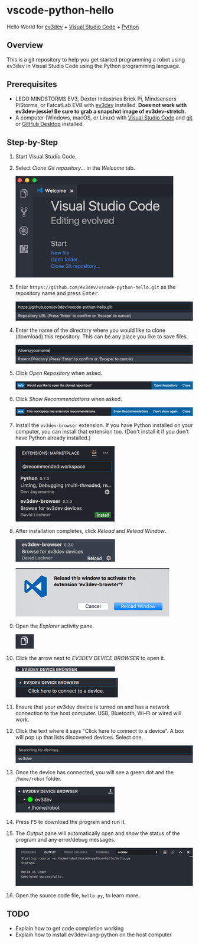 # vscode-python-hello
Hello World for [ev3dev] + [Visual Studio Code][code] + [Python]


## Overview
This is a git repository to help you get started programming a robot using
ev3dev in Visual Studio Code using the Python programming language.


## Prerequisites
* LEGO MINDSTORMS EV3, Dexter Industries Brick Pi, Mindsensors PiStorms, or
  FatcatLab EVB with [ev3dev] installed. **Does not work with ev3dev-jessie!
  Be sure to grab a snapshot image of ev3dev-stretch.**
* A computer (Windows, macOS, or Linux) with [Visual Studio Code][code] and
  [git] or [GitHub Desktop][github] installed.


## Step-by-Step
1.  Start Visual Studio Code.

2.  Select *Clone Git repository...* in the *Welcome* tab.

    ![screenshot](.README/vscode-welcome-clone-git.png)
3.  Enter `https://github.com/ev3dev/vscode-python-hello.git` as the repository
    name and press <kbd>Enter</kbd>.

    ![screenshot](.README/vscode-repository-url.png)

4.  Enter the name of the directory where you would like to clone (download)
    this repository. This can be any place you like to save files.

    ![screenshot](.README/vscode-parent-directory.png)

5. Click *Open Repository* when asked.

    ![screenshot](.README/vscode-open-repository.png)

6.  Click *Show Recommendations* when asked.

    ![screenshot](.README/vscode-show-recommendations.png)

7.  Install the `ev3dev-browser` extension. If you have Python installed on your
    computer, you can install that extension too. (Don't install it if you don't
    have Python already installed.)

    ![screenshot](.README/vscode-extensions-recommended.png)

8.  After installation completes, click *Reload* and *Reload Window*.

    ![screenshot](.README/vscode-ev3dev-browser-reload.png)

    ![screenshot](.README/vscode-reload-window.png)

9. Open the *Explorer* activity pane.

    ![screenshot](.README/vscode-explorer-icon.png)

10. Click the arrow next to *EV3DEV DEVICE BROWSER* to open it.

    ![screenshot](.README/vscode-ev3dev-browser-collapsed.png)

    ![screenshot](.README/vscode-ev3dev-browser-expanded.png)

11. Ensure that your ev3dev device is turned on and has a network connection to
    the host computer. USB, Bluetooth, Wi-Fi or wired will work.

12. Click the text where it says "Click here to connect to a device".
    A box will pop up that lists discovered devices. Select one.

    ![screenshot](.README/vscode-searching-for-devices.png)

13. Once the device has connected, you will see a green dot and the
    `/home/robot` folder.

    ![screenshot](.README/vscode-home-robot.png)

14. Press <kbd>F5</kbd> to download the program and run it.

15. The *Output* pane will automatically open and show the status of the
    program and any error/debug messages.

    ![screenshot](.README/vscode-output.png)

18. Open the source code file, `hello.py`, to learn more.


## TODO

* Explain how to get code completion working
* Explain how to install ev3dev-lang-python on the host computer

[ev3dev]: http://www.ev3dev.org
[code]: https://code.visualstudio.com/
[python]: https://www.python.org/
[git]: https://git-scm.com/
[github]: https://desktop.github.com/
